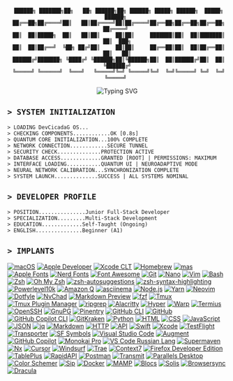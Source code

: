 <div align="center">

```
 ██████╗ ███████╗██╗   ██╗ ██████╗██╗ ██████╗ █████╗ ██████╗  █████╗  ██████╗ 
 ██╔══██╗██╔════╝██║   ██║██╔════╝██║██╔════╝██╔══██╗██╔══██╗██╔══██╗ ██╔════╝ 
 ██║  ██║█████╗  ██║   ██║██║     ██║██║     ███████║██║  ██║███████║ ██║  ███╗
 ██║  ██║██╔══╝  ╚██╗ ██╔╝██║     ██║██║     ██╔══██║██║  ██║██╔══██║ ██║   ██║
 ██████╔╝███████╗ ╚████╔╝ ╚██████╗██║╚██████╗██║  ██║██████╔╝██║  ██║ ╚██████╔╝
 ╚═════╝ ╚══════╝  ╚═══╝   ╚═════╝╚═╝ ╚═════╝╚═╝  ╚═╝╚═════╝ ╚═╝  ╚═╝  ╚═════╝ 
```

<img src="https://readme-typing-svg.herokuapp.com?font=Fira+Code&size=27&duration=3000&pause=1800&color=FF00FF&center=true&vCenter=true&random=false&width=600&lines=IN+CODE+WE+SEEK+MEANING;LIFE+IS+JUST+A+COMPLEX+ALGORITHM;TO+EXIST+IS+TO+EVOLVE;FREEDOM+IN+DIGITAL+ETERNITY" alt="Typing SVG" />

</div>

## `> SYSTEM INITIALIZATION`

```
> LOADING DevCicadaG OS...
> CHECKING COMPONENTS............OK [0.8s]
> QUANTUM CORE INITIALIZATION...100% COMPLETE
> NETWORK CONNECTION............SECURE TUNNEL
> SECURITY CHECK..............PROTECTION ACTIVE
> DATABASE ACCESS.............GRANTED [ROOT] | PERMISSIONS: MAXIMUM
> INTERFACE LOADING...........QUANTUM UI | NEUROADAPTIVE MODE
> NEURAL NETWORK CALIBRATION...SYNCHRONIZATION COMPLETE
> SYSTEM LAUNCH..............SUCCESS | ALL SYSTEMS NOMINAL
```

## `> DEVELOPER PROFILE`

```
> POSITION...............Junior Full-Stack Developer  
> SPECIALIZATION.........Multi-Stack Development  
> EDUCATION.............Self-Taught (Ongoing)  
> ENGLISH...............Beginner (A1)
```

## `> IMPLANTS`

[![macOS](https://img.shields.io/badge/-macOS-000000?style=for-the-badge&logo=apple&logoColor=white)](https://www.apple.com/macos/)
[![Apple Developer](https://img.shields.io/badge/-Apple%20Developer-000000?style=for-the-badge&logo=apple&logoColor=white)](https://developer.apple.com/)
[![Xcode CLT](https://img.shields.io/badge/-Xcode%20Command%20Line%20Tools-147EFB?style=for-the-badge&logo=xcode&logoColor=white)](https://developer.apple.com/xcode/resources/)
[![Homebrew](https://img.shields.io/badge/-Homebrew-FBB040?style=for-the-badge&logo=homebrew&logoColor=black)](https://brew.sh/)
[![mas](https://img.shields.io/badge/-mas-000000?style=for-the-badge&logo=appstore&logoColor=white)](https://github.com/mas-cli/mas)
[![Apple Fonts](https://img.shields.io/badge/-Apple%20Fonts-000000?style=for-the-badge&logo=apple&logoColor=white)](https://developer.apple.com/fonts/)
[![Nerd Fonts](https://img.shields.io/badge/-Nerd%20Fonts-A80030?style=for-the-badge&logo=powerline&logoColor=white)](https://www.nerdfonts.com/)
[![Font Awesome](https://img.shields.io/badge/-Font%20Awesome-528DD7?style=for-the-badge&logo=fontawesome&logoColor=white)](https://fontawesome.com/)
[![Git](https://img.shields.io/badge/-Git-F05032?style=for-the-badge&logo=git&logoColor=white)](https://git-scm.com/)
[![Nano](https://img.shields.io/badge/-Nano-4A90E2?style=for-the-badge&logo=nano&logoColor=white)](https://www.nano-editor.org/)
[![Vim](https://img.shields.io/badge/-Vim-019733?style=for-the-badge&logo=vim&logoColor=white)](https://www.vim.org/)
[![Bash](https://img.shields.io/badge/-Bash-4EAA25?style=for-the-badge&logo=gnu-bash&logoColor=white)](https://www.gnu.org/software/bash/)
[![Zsh](https://img.shields.io/badge/-Zsh-C5D928?style=for-the-badge&logo=zsh&logoColor=black)](https://www.zsh.org/)
[![Oh My Zsh](https://img.shields.io/badge/-Oh%20My%20Zsh-8E75B2?style=for-the-badge&logo=shell&logoColor=white)](https://ohmyz.sh/)
[![zsh-autosuggestions](https://img.shields.io/badge/-zsh--autosuggestions-4D4D4D?style=for-the-badge&logo=zsh&logoColor=white)](https://github.com/zsh-users/zsh-autosuggestions)
[![zsh-syntax-highlighting](https://img.shields.io/badge/-zsh--syntax--highlighting-4D4D4D?style=for-the-badge&logo=zsh&logoColor=white)](https://github.com/zsh-users/zsh-syntax-highlighting)
[![Powerlevel10k](https://img.shields.io/badge/-Powerlevel10k-25A0C5?style=for-the-badge&logo=powershell&logoColor=white)](https://github.com/romkatv/powerlevel10k)
[![Amazon Q](https://img.shields.io/badge/-Amazon%20Q-FF9900?style=for-the-badge&logo=amazon-aws&logoColor=white)](https://aws.amazon.com/ru/q/developer/)
[![asciinema](https://img.shields.io/badge/-asciinema-D40000?style=for-the-badge&logo=asciinema&logoColor=white)](https://docs.asciinema.org/)
[![Node.js](https://img.shields.io/badge/-Node.js-339933?style=for-the-badge&logo=node.js&logoColor=white)](https://nodejs.org/)
[![Yarn](https://img.shields.io/badge/-Yarn-2C8EBB?style=for-the-badge&logo=yarn&logoColor=white)](https://yarnpkg.com/)
[![Neovim](https://img.shields.io/badge/-Neovim-57A143?style=for-the-badge&logo=neovim&logoColor=white)](https://neovim.io/)
[![Dotfyle](https://img.shields.io/badge/-Dotfyle-4285F4?style=for-the-badge&logo=neovim&logoColor=white)](https://dotfyle.com/)
[![NvChad](https://img.shields.io/badge/-NvChad-3776AB?style=for-the-badge&logo=neovim&logoColor=white)](https://nvchad.com/)
[![Markdown Preview](https://img.shields.io/badge/-Markdown%20Preview-000000?style=for-the-badge&logo=markdown&logoColor=white)](https://github.com/iamcco/markdown-preview.nvim)
[![fzf](https://img.shields.io/badge/-fzf-F05033?style=for-the-badge&logo=git&logoColor=white)](https://github.com/junegunn/fzf)
[![Tmux](https://img.shields.io/badge/-Tmux-1BB91F?style=for-the-badge&logo=tmux&logoColor=white)](https://github.com/tmux/tmux)
[![Tmux Plugin Manager](https://img.shields.io/badge/-Tmux%20Plugin%20Manager-1BB91F?style=for-the-badge&logo=tmux&logoColor=white)](https://github.com/tmux-plugins/tpm)
[![ripgrep](https://img.shields.io/badge/-ripgrep-777777?style=for-the-badge&logo=gnu&logoColor=white)](https://github.com/BurntSushi/ripgrep)
[![Alacritty](https://img.shields.io/badge/-Alacritty-F46D01?style=for-the-badge&logo=alacritty&logoColor=white)](https://alacritty.org/)
[![Hyper](https://img.shields.io/badge/-Hyper-000000?style=for-the-badge&logo=hyper&logoColor=white)](https://hyper.is/)
[![Warp](https://img.shields.io/badge/-Warp-01A4FF?style=for-the-badge&logo=warp&logoColor=white)](https://www.warp.dev/)
[![Termius](https://img.shields.io/badge/-Termius-000000?style=for-the-badge&logo=termius&logoColor=white)](https://termius.com/)
[![OpenSSH](https://img.shields.io/badge/-OpenSSH-231F20?style=for-the-badge&logo=openssh&logoColor=white)](https://www.openssh.com/)
[![GnuPG](https://img.shields.io/badge/-GnuPG-0093DD?style=for-the-badge&logo=gnupg&logoColor=white)](https://gnupg.org/)
[![Pinentry](https://img.shields.io/badge/-Pinentry-000000?style=for-the-badge&logo=gnupg&logoColor=white)](https://github.com/GPGTools/pinentry)
[![GitHub CLI](https://img.shields.io/badge/-GitHub%20CLI-181717?style=for-the-badge&logo=github&logoColor=white)](https://cli.github.com/)
[![GitHub](https://img.shields.io/badge/-GitHub-181717?style=for-the-badge&logo=github&logoColor=white)](https://github.com/)
[![GitHub Copilot CLI](https://img.shields.io/badge/-GitHub%20Copilot%20CLI-000000?style=for-the-badge&logo=github&logoColor=white)](https://github.com/github/gh-copilot)
[![GitKraken](https://img.shields.io/badge/-GitKraken-179287?style=for-the-badge&logo=gitkraken&logoColor=white)](https://www.gitkraken.com/)
[![Python](https://img.shields.io/badge/-Python-3776AB?style=for-the-badge&logo=python&logoColor=white)](https://www.python.org/)
[![HTML](https://img.shields.io/badge/-HTML-E34F26?style=for-the-badge&logo=html5&logoColor=white)](https://developer.mozilla.org/ru/docs/Web/HTML)
[![CSS](https://img.shields.io/badge/-CSS-1572B6?style=for-the-badge&logo=css3&logoColor=white)](https://developer.mozilla.org/ru/docs/Web/CSS)
[![JavaScript](https://img.shields.io/badge/-JavaScript-F7DF1E?style=for-the-badge&logo=javascript&logoColor=black)](https://developer.mozilla.org/ru/docs/Web/JavaScript)
[![JSON](https://img.shields.io/badge/-JSON-000000?style=for-the-badge&logo=json&logoColor=white)](https://developer.mozilla.org/ru/docs/Learn/JavaScript/Objects/JSON)
[![jq](https://img.shields.io/badge/-jq-000000?style=for-the-badge&logo=json&logoColor=white)](https://jqlang.org/)
[![Markdown](https://img.shields.io/badge/-Markdown-000000?style=for-the-badge&logo=markdown&logoColor=white)](https://www.markdownguide.org/)
[![HTTP](https://img.shields.io/badge/-HTTP-FF6C37?style=for-the-badge&logo=http&logoColor=white)](https://developer.mozilla.org/ru/docs/Web/HTTP)
[![API](https://img.shields.io/badge/-API-009688?style=for-the-badge&logo=api&logoColor=white)](https://developer.mozilla.org/ru/docs/Web/API)
[![Swift](https://img.shields.io/badge/-Swift-FA7343?style=for-the-badge&logo=swift&logoColor=white)](https://www.swift.org/)
[![Xcode](https://img.shields.io/badge/-Xcode-147EFB?style=for-the-badge&logo=xcode&logoColor=white)](https://developer.apple.com/xcode/)
[![TestFlight](https://img.shields.io/badge/-TestFlight-0D96F6?style=for-the-badge&logo=testflight&logoColor=white)](https://developer.apple.com/testflight/)
[![Transporter](https://img.shields.io/badge/-Transporter-1D63ED?style=for-the-badge&logo=apple&logoColor=white)](https://apps.apple.com/ua/app/transporter/id1450874784?l=ru&mt=12)
[![SF Symbols](https://img.shields.io/badge/-SF%20Symbols-000000?style=for-the-badge&logo=apple&logoColor=white)](https://developer.apple.com/sf-symbols/)
[![Visual Studio Code](https://img.shields.io/badge/-Visual%20Studio%20Code-007ACC?style=for-the-badge&logo=visual-studio-code&logoColor=white)](https://code.visualstudio.com/)
[![Augment](https://img.shields.io/badge/-Augment-5C2D91?style=for-the-badge&logo=visual-studio-code&logoColor=white)](https://www.augmentcode.com/)
[![GitHub Copilot](https://img.shields.io/badge/-GitHub%20Copilot-000000?style=for-the-badge&logo=github&logoColor=white)](https://github.com/features/copilot)
[![Monokai Pro](https://img.shields.io/badge/-Monokai%20Pro-272822?style=for-the-badge&logo=visual-studio-code&logoColor=white)](https://monokai.pro/)
[![VS Code Russian Lang](https://img.shields.io/badge/-VS%20Code%20Russian-007ACC?style=for-the-badge&logo=visual-studio-code&logoColor=white)](https://marketplace.visualstudio.com/items/?itemName=MS-CEINTL.vscode-language-pack-ru)
[![Supermaven](https://img.shields.io/badge/-Supermaven-FF5500?style=for-the-badge&logo=maven&logoColor=white)](https://supermaven.com/)
[![Nx](https://img.shields.io/badge/-Nx-143055?style=for-the-badge&logo=nx&logoColor=white)](https://nx.dev/)
[![Cursor](https://img.shields.io/badge/-Cursor-1A1A1A?style=for-the-badge&logo=cursor&logoColor=white)](https://www.cursor.com/)
[![Windsurf](https://img.shields.io/badge/-Windsurf-00A0D1?style=for-the-badge&logo=surfing&logoColor=white)](https://windsurf.com/)
[![Trae](https://img.shields.io/badge/-Trae-6B46C1?style=for-the-badge)](https://www.trae.ai/)
[![Context7](https://img.shields.io/badge/-Context7-000000?style=for-the-badge&logo=c&logoColor=white)](https://context7.com/)
[![Firefox Developer Edition](https://img.shields.io/badge/-Firefox%20Developer%20Edition-FF7139?style=for-the-badge&logo=firefox-browser&logoColor=white)](https://www.mozilla.org/en-US/firefox/developer/)
[![TablePlus](https://img.shields.io/badge/-TablePlus-1A93DB?style=for-the-badge&logo=tableplus&logoColor=white)](https://tableplus.com/)
[![RapidAPI](https://img.shields.io/badge/-RapidAPI-009688?style=for-the-badge&logo=paw&logoColor=white)](https://paw.cloud/)
[![Postman](https://img.shields.io/badge/-Postman-FF6C37?style=for-the-badge&logo=postman&logoColor=white)](https://www.postman.com/)
[![Transmit](https://img.shields.io/badge/-Transmit-FFA500?style=for-the-badge&logo=panic&logoColor=white)](https://www.panic.com/transmit/)
[![Parallels Desktop](https://img.shields.io/badge/-Parallels%20Desktop-1E88E5?style=for-the-badge&logo=parallels&logoColor=white)](https://www.parallels.com/)
[![Color Schemer](https://img.shields.io/badge/-Color%20Schemer-FF6B6B?style=for-the-badge&logo=adobe-color&logoColor=white)](https://colorschemer.com/)
[![Sip](https://img.shields.io/badge/-Sip-000000?style=for-the-badge&logo=dropper&logoColor=white)](https://sipapp.io/)
[![Docker](https://img.shields.io/badge/-Docker-2496ED?style=for-the-badge&logo=docker&logoColor=white)](https://www.docker.com/)
[![MAMP](https://img.shields.io/badge/-MAMP-02749C?style=for-the-badge&logo=mamp&logoColor=white)](https://www.mamp.info/en/mac/)
[![Blocs](https://img.shields.io/badge/-Blocs-FF8A00?style=for-the-badge&logo=web&logoColor=white)](https://blocsapp.com/)
[![Solis](https://img.shields.io/badge/-Solis-FF8A00?style=for-the-badge&logo=web&logoColor=white)](https://solisapp.com/index.html)
[![Browsersync](https://img.shields.io/badge/-Browsersync-FF7139?style=for-the-badge&logo=browsersync&logoColor=white)](https://browsersync.io/)
[![Dracula](https://img.shields.io/badge/-Dracula-282A36?style=for-the-badge&logo=dracula&logoColor=BD93F9)](https://draculatheme.com/)